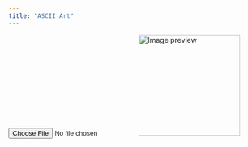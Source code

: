 ```yaml
---
title: "ASCII Art"
---
```

<input type="file" onchange="previewFile()">

<img src="" height="200" alt="Image preview">

<script type="text/javascript">
	function previewFile(){
		// var preview = $("img"); // Error. 
		var preview = document.querySelector("img");
		var file = document.querySelector("input[type=file]").files[0];
		var reader = new FileReader();

		reader.onloadend = function(){
			preview.src = reader.result;
		}

		if(file){
			reader.readAsDataURL(file);
		}else{
			preview.src = "";
		}
	}
</script>